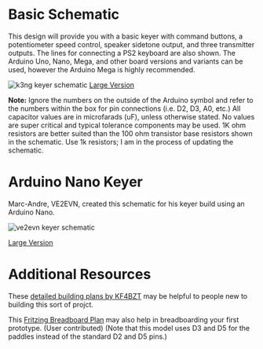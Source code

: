 # Basic Schematic

This design will provide you with a basic keyer with command buttons, a potentiometer speed control, speaker sidetone output, and three transmitter outputs.  The lines for connecting a PS2 keyboard are also shown.  The Arduino Uno, Nano, Mega, and other board versions and variants can be used, however the Arduino Mega is highly recommended.

![k3ng keyer schematic](https://radioartisan.files.wordpress.com/2011/03/k3ng-keyer-schematic-2012052101.png)
[Large Version](https://radioartisan.files.wordpress.com/2011/03/k3ng-keyer-schematic-2012052101.png)

**Note:** Ignore the numbers on the outside of the Arduino symbol and refer to the numbers within the box for pin connections (i.e. D2, D3, A0, etc.)  All capacitor values are in microfarads (uF), unless otherwise stated.  No values are super critical and typical tolerance components may be used.  1K ohm resistors are better suited than the 100 ohm transistor base resistors shown in the schematic.  Use 1k resistors; I am in the process of updating the schematic.

# Arduino Nano Keyer

Marc-Andre, VE2EVN, created this schematic for his keyer build using an Arduino Nano.

![ve2evn keyer schematic](https://cloud.githubusercontent.com/assets/3332720/26757687/60e1159c-488a-11e7-86ae-314ab5ba8791.png)

[Large Version](https://cloud.githubusercontent.com/assets/3332720/26757687/60e1159c-488a-11e7-86ae-314ab5ba8791.png)

# Additional Resources

These [detailed building plans by KF4BZT](https://kf4bzt.wordpress.com/2015/08/06/arduino-cw-keyer-project/) may be helpful to people new to building this sort of projct.

This [Fritzing Breadboard Plan](http://fritzing.org/media/fritzing-repo/projects/k/k3ng-project/images/K3NG%20keyer_bb.png) may also help in breadboarding your first prototype.  (User contributed)  (Note that this model uses D3 and D5 for the paddles instead of the standard D2 and D5 pins.)
